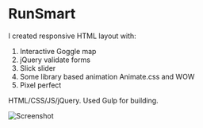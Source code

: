 # RunSmart
I created responsive HTML layout with:
1) Interactive Goggle map
2) jQuery validate forms
3) Slick slider
4) Some library based animation Animate.css and WOW
5) Pixel perfect

HTML/CSS/JS/jQuery. Used Gulp for building.

![Screenshot](https://i.imgur.com/ZIWyVhE.jpg)
